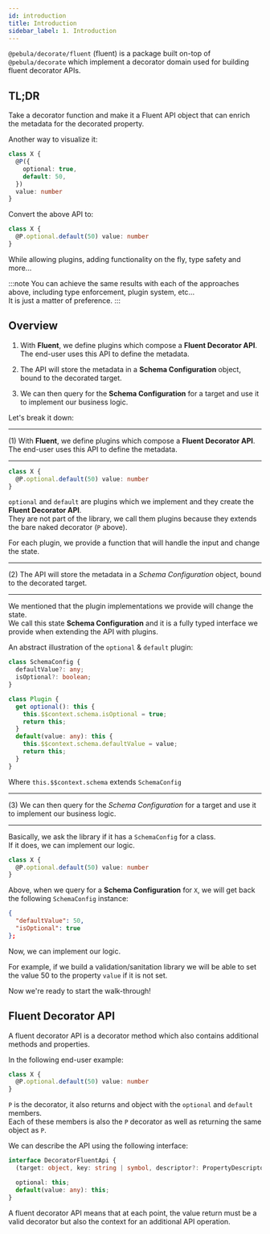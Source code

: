 ```yaml
---
id: introduction
title: Introduction
sidebar_label: 1. Introduction
---
```


`@pebula/decorate/fluent` (fluent) is a package built on-top of `@pebula/decorate` which implement a decorator domain used for building fluent decorator APIs.

## TL;DR

Take a decorator function and make it a Fluent API object that can enrich the metadata for the decorated property.

Another way to visualize it:

```typescript
class X {
  @P({
    optional: true,
    default: 50,
  })
  value: number
}
```

Convert the above API to:

```typescript
class X {
  @P.optional.default(50) value: number
}
```

While allowing plugins, adding functionality on the fly, type safety and more...

:::note
  You can achieve the same results with each of the approaches above, including type enforcement, plugin system, etc...  
  It is just a matter of preference.
:::

## Overview

1. With **Fluent**, we define plugins which compose a **Fluent Decorator API**. The end-user uses this API to define the metadata.  

1. The API will store the metadata in a **Schema Configuration** object, bound to the decorated target.  

1. We can then query for the **Schema Configuration** for a target and use it to implement our business logic.

Let's break it down:

---

(1) With **Fluent**, we define plugins which compose a **Fluent Decorator API**. The end-user uses this API to define the metadata.

---

```typescript
class X {
  @P.optional.default(50) value: number
}
```

`optional` and `default` are plugins which we implement and they create the **Fluent Decorator API**.  
They are not part of the library, we call them plugins because they extends the bare naked decorator (`P` above).

For each plugin, we provide a function that will handle the input and change the state.

---

(2) The API will store the metadata in a *Schema Configuration* object, bound to the decorated target.

---

We mentioned that the plugin implementations we provide will change the state.  
We call this state **Schema Configuration** and it is a fully typed interface we provide when extending the API with plugins.

An abstract illustration of the `optional` & `default` plugin:

```typescript
class SchemaConfig {
  defaultValue?: any;
  isOptional?: boolean;
}

class Plugin {
  get optional(): this {
    this.$$context.schema.isOptional = true;
    return this;
  }
  default(value: any): this {
    this.$$context.schema.defaultValue = value;
    return this;
  }
}
```

Where `this.$$context.schema` extends `SchemaConfig`

---

(3) We can then query for the *Schema Configuration* for a target and use it to implement our business logic.

---

Basically, we ask the library if it has a `SchemaConfig` for a class.  
If it does, we can implement our logic.

```typescript
class X {
  @P.optional.default(50) value: number
}
```

Above, when we query for a **Schema Configuration** for `X`, we will get back the following `SchemaConfig` instance:

```json
{
  "defaultValue": 50,
  "isOptional": true
};
```

Now, we can implement our logic.

For example, if we build a validation/sanitation library we will be able to set the value 50 to the property `value` if it is not set.

Now we're ready to start the walk-through!

## Fluent Decorator API

A fluent decorator API is a decorator method which also contains additional methods and properties.

In the following end-user example:

```typescript
class X {
  @P.optional.default(50) value: number
}
```

`P` is the decorator, it also returns and object with the `optional` and `default` members.  
Each of these members is also the `P` decorator as well as returning the same object as `P`.

We can describe the API using the following interface:

```typescript
interface DecoratorFluentApi {
  (target: object, key: string | symbol, descriptor?: PropertyDescriptor): PropertyDescriptor | void;

  optional: this;
  default(value: any): this;
}
```

A fluent decorator API means that at each point, the value return must be a valid decorator but also the context for an additional API operation.

